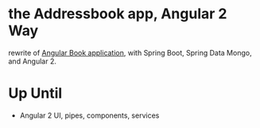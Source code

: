 # the Addressbook app, Angular 2 Way
rewrite of [Angular Book application][1], with Spring Boot, Spring Data Mongo, and Angular 2.
# Up Until
- Angular 2 UI, pipes, components, services 

[1]:	https://github.com/vardarltd/addressbook-angular "Angular Book application"